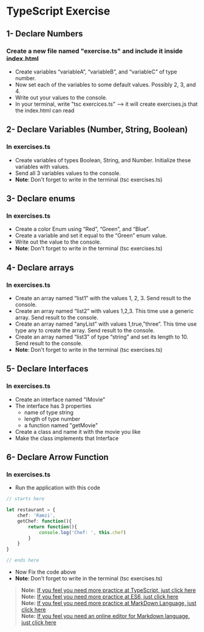 # TypeScript Exercise

1- Declare Numbers
---------------
### Create a new file named "exercise.ts" and include it inside index.html

- Create variables “variableA”, “variableB”, and “variableC” of type number.
- Now set each of the variables to some default values. Possibly 2, 3, and 4.
- Write out your values to the console.
- In your terminal, write "tsc exercices.ts" --> it will create exercises.js that the index.html can read


2- Declare Variables (Number, String, Boolean)
---------------
### In exercises.ts

- Create variables of types Boolean, String, and Number. Initialize these variables with values. 
- Send all 3 variables values to the console.
- **Note**: Don't forget to write in the terminal (tsc exercises.ts)


3- Declare enums
---------------
### In exercises.ts

- Create a color Enum using “Red”, “Green”, and “Blue”.
- Create a variable and set it equal to the “Green” enum value.
- Write out the value to the console.
- **Note**: Don't forget to write in the terminal (tsc exercises.ts)


4- Declare arrays
---------------
### In exercises.ts

- Create an array named “list1” with the values 1, 2, 3. Send result to the console.
- Create an array named “list2” with values 1,2,3. This time use a generic array. Send result to the console.
- Create an array named “anyList” with values 1,true,”three”. This time use type any to create the array. Send result to the console.
- Create an array named “list3” of type “string” and set its length to 10. Send result to the console.
- **Note**: Don't forget to write in the terminal (tsc exercises.ts)


5- Declare Interfaces
---------------
### In exercises.ts

- Create an interface named "IMovie"
- The interface has 3 properties
    - name of type string
    - length of type number
    - a function named "getMovie"
- Create a class and name it with the movie you like
- Make the class implements that Interface


6- Declare Arrow Function
---------------
### In exercises.ts

- Run the application with this code
```ts
// starts here

let restaurant = {
    chef: 'Ramzi',
    getChef: function(){
        return function(){
            console.log('Chef: ', this.chef)
        }
    }
}

// ends here
```
- Now Fix the code above
- **Note**: Don't forget to write in the terminal (tsc exercises.ts)




> **Note:** [If you feel you need more practice at TypeScript, just click here](http://mycodekatas.github.io/typescript.html)    
> **Note:** [If you feel you need more practice at ES6, just click here](https://medium.com/beginners-guide-to-mobile-web-development/introduction-to-es6-c4422d3c5664)   
> **Note:** [If you feel you need more practice at MarkDown Language, just click here](https://www.markdownguide.org/basic-syntax/#overview)   
> **Note:** [If you feel you need an online editor for Markdown language, just click here](https://dillinger.io/)   